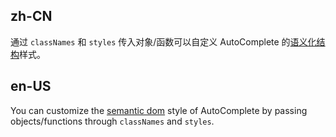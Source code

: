 ## zh-CN

通过 `classNames` 和 `styles` 传入对象/函数可以自定义 AutoComplete 的[语义化结构](#semantic-dom)样式。

## en-US

You can customize the [semantic dom](#semantic-dom) style of AutoComplete by passing objects/functions through `classNames` and `styles`.
